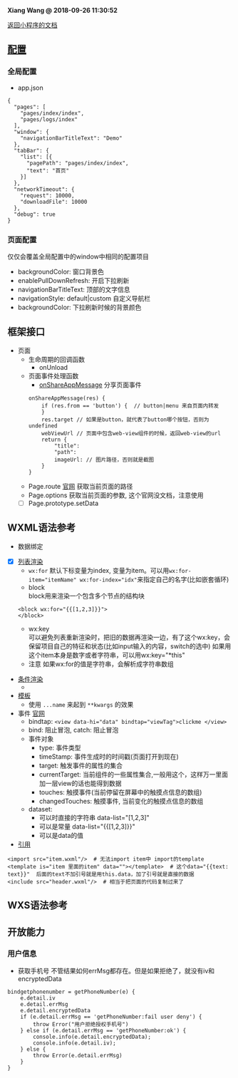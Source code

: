 **Xiang Wang @ 2018-09-26 11:30:52**


[返回小程序的文档](./README.md)

## [配置](https://developers.weixin.qq.com/miniprogram/dev/reference/configuration/app.html)
### 全局配置
* app.json
```
{
  "pages": [
    "pages/index/index",
    "pages/logs/index"
  ],
  "window": {
    "navigationBarTitleText": "Demo"
  },
  "tabBar": {
    "list": [{
      "pagePath": "pages/index/index",
      "text": "首页"
    }]
  },
  "networkTimeout": {
    "request": 10000,
    "downloadFile": 10000
  },
  "debug": true
}
```  

### 页面配置
仅仅会覆盖全局配置中的window中相同的配置项目
* backgroundColor: 窗口背景色
* enablePullDownRefresh: 开启下拉刷新
* navigationBarTitleText: 顶部的文字信息
* navigationStyle: default|custom 自定义导航栏
* backgroundColor: 下拉刷新时候的背景颜色

## 框架接口
* 页面
    * 生命周期的回调函数
        * onUnload
    * 页面事件处理函数
        * [onShareAppMessage](https://developers.weixin.qq.com/miniprogram/dev/reference/api/Page.html)
        分享页面事件
        ```
        onShareAppMessage(res) {
            if (res.from == 'button') {  // button|menu 来自页面内转发
            }
            res.target // 如果是button，就代表了button哪个按钮，否则为undefined
            webViewUrl // 页面中包含web-view组件的时候，返回web-view的url
            return {
                "title":  
                "path": 
                imageUrl: // 图片路径，否则就是截图
            }
        }
        ````
    * Page.route
    [官网](https://developers.weixin.qq.com/miniprogram/dev/reference/api/Page.html#pageroute)
    获取当前页面的路径
    * Page.options
    获取当前页面的参数, 这个官网没文档，注意使用
    * [ ] Page.prototype.setData

## WXML语法参考
* 数据绑定
* [x] [列表渲染](https://mp.weixin.qq.com/debug/wxadoc/dev/framework/view/wxml/list.html)  
    * `wx:for`
    默认下标变量为index, 变量为item。可以用`wx:for-item="itemName" wx:for-index="idx"`来指定自己的名字(比如嵌套循环)
    * block  
    block用来渲染一个包含多个节点的结构块
    ```
    <block wx:for="{{[1,2,3]}}">
    </block>
    ```
    * wx:key  
    可以避免列表重新渲染时，把旧的数据再渲染一边，有了这个wx:key，会保留项目自己的特征和状态(比如input输入的内容，switch的选中)
    如果用这个item本身是数字或者字符串，可以用wx:key="*this"
    * 注意
    如果wx:for的值是字符串，会解析成字符串数组
* [条件渲染](https://mp.weixin.qq.com/debug/wxadoc/dev/framework/view/wxml/conditional.html)
    * <view wx:key="id" wx:for="array"></view>
* [模板](https://mp.weixin.qq.com/debug/wxadoc/dev/framework/view/wxml/template.html)
    * 使用 `...name` 来起到 `**kwargs` 的效果
* 事件 [官网](https://mp.weixin.qq.com/debug/wxadoc/dev/framework/view/wxml/event.html)
    * bindtap: `<view data-hi="data" bindtap="viewTag">clickme </view>`
    * bind: 阻止冒泡, catch: 阻止冒泡
    * 事件对象
        * type: 事件类型
        * timeStamp: 事件生成时的时间戳(页面打开到现在)
        * target: 触发事件的属性的集合
        * currentTarget: 当前组件的一些属性集合,一般用这个，这样万一里面加一层view的话也能得到数据
        * touches: 触摸事件(当前停留在屏幕中的触摸点信息的数组)
        * changedTouches: 触摸事件, 当前变化的触摸点信息的数组
    * dataset:
        * 可以时直接的字符串 data-list="[1,2,3]"
        * 可以是常量 data-list="{{[1,2,3]}}"
        * 可以是data的值
* [引用](https://mp.weixin.qq.com/debug/wxadoc/dev/framework/view/wxml/import.html)
```
<import src="item.wxml"/>  # 无法import item中 import的template
<template is="item 里面的item" data=""></template>  # 这个data="{{text: text}}"  后面的text不加引号就是用this.data，加了引号就是直接的数据
<include src="header.wxml"/>  # 相当于把页面的代码复制过来了
```
## WXS语法参考

## 开放能力
### 用户信息
* 获取手机号
不管结果如何errMsg都存在。但是如果拒绝了，就没有iv和encryptedData
```
bindgetphonenumber = getPhoneNumber(e) {
    e.detail.iv
    e.detail.errMsg
    e.detail.encryptedData
    if (e.detail.errMsg == 'getPhoneNumber:fail user deny') {
        throw Error("用户拒绝授权手机号")
    } else if (e.detail.errMsg == 'getPhoneNumber:ok') {
        console.info(e.detail.encryptedData);
        console.info(e.detail.iv);
    } else {
        throw Error(e.detail.errMsg)
    }
}
```
